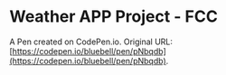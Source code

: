 # Weather APP Project - FCC

A Pen created on CodePen.io. Original URL: [https://codepen.io/bluebell/pen/pNbqdb](https://codepen.io/bluebell/pen/pNbqdb).


